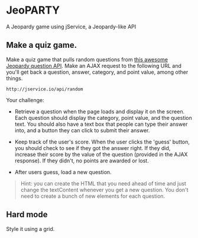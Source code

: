# JeoPARTY
A Jeopardy game using jService, a Jeopardy-like API

## Make a quiz game.

Make a quiz game that pulls random questions from [this awesome Jeopardy question API](jservice.io). Make an AJAX request to the following URL and you'll get back a question, answer, category, and point value, among other things.

`http://jservice.io/api/random`

Your challenge:

* Retrieve a question when the page loads and display it on the screen. Each question should display the category, point value, and the question text. You should also have a text box that people can type their answer into, and a button they can click to submit their answer.

* Keep track of the user's score. When the user clicks the 'guess' button, you should check to see if they got the answer right. If they did, increase their score by the value of the question (provided in the AJAX response). If they didn't, no points are awarded or lost.

* After users guess, load a new question.

> Hint: you can create the HTML that you need ahead of time and just change the textContent whenever you get a new question. You don't need to create a bunch of new elements for each question.

## Hard mode

Style it using a grid.